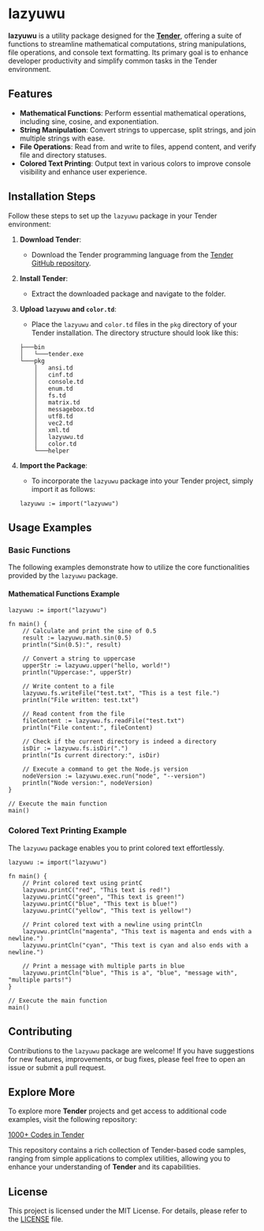 # lazyuwu

**lazyuwu** is a utility package designed for the [**Tender**](https://github.com/2dprototype/tender), offering a suite of functions to streamline mathematical computations, string manipulations, file operations, and console text formatting. Its primary goal is to enhance developer productivity and simplify common tasks in the Tender environment.

## Features

- **Mathematical Functions**: Perform essential mathematical operations, including sine, cosine, and exponentiation.
- **String Manipulation**: Convert strings to uppercase, split strings, and join multiple strings with ease.
- **File Operations**: Read from and write to files, append content, and verify file and directory statuses.
- **Colored Text Printing**: Output text in various colors to improve console visibility and enhance user experience.

## Installation Steps

Follow these steps to set up the `lazyuwu` package in your Tender environment:

1. **Download Tender**: 
   - Download the Tender programming language from the [Tender GitHub repository](https://github.com/2dprototype/tender).

2. **Install Tender**: 
   - Extract the downloaded package and navigate to the folder.

3. **Upload `lazyuwu` and `color.td`**: 
   - Place the `lazyuwu` and `color.td` files in the `pkg` directory of your Tender installation. The directory structure should look like this:

   ```
   ├───bin
   │   └───tender.exe
   └───pkg
       │   ansi.td
       │   cinf.td
       │   console.td
       │   enum.td
       │   fs.td
       │   matrix.td
       │   messagebox.td
       │   utf8.td
       │   vec2.td
       │   xml.td
       │   lazyuwu.td
       │   color.td
       └───helper

   ```

4. **Import the Package**: 
   - To incorporate the `lazyuwu` package into your Tender project, simply import it as follows:

   ```tender
   lazyuwu := import("lazyuwu")
   ```

## Usage Examples

### Basic Functions

The following examples demonstrate how to utilize the core functionalities provided by the `lazyuwu` package.

#### Mathematical Functions Example

```tender
lazyuwu := import("lazyuwu")

fn main() {
    // Calculate and print the sine of 0.5
    result := lazyuwu.math.sin(0.5)
    println("Sin(0.5):", result)

    // Convert a string to uppercase
    upperStr := lazyuwu.upper("hello, world!")
    println("Uppercase:", upperStr)

    // Write content to a file
    lazyuwu.fs.writeFile("test.txt", "This is a test file.")
    println("File written: test.txt")

    // Read content from the file
    fileContent := lazyuwu.fs.readFile("test.txt")
    println("File content:", fileContent)

    // Check if the current directory is indeed a directory
    isDir := lazyuwu.fs.isDir(".")
    println("Is current directory:", isDir)

    // Execute a command to get the Node.js version
    nodeVersion := lazyuwu.exec.run("node", "--version")
    println("Node version:", nodeVersion)
}

// Execute the main function
main()
```

### Colored Text Printing Example

The `lazyuwu` package enables you to print colored text effortlessly.

```tender
lazyuwu := import("lazyuwu")

fn main() {
    // Print colored text using printC
    lazyuwu.printC("red", "This text is red!")
    lazyuwu.printC("green", "This text is green!")
    lazyuwu.printC("blue", "This text is blue!")
    lazyuwu.printC("yellow", "This text is yellow!")

    // Print colored text with a newline using printCln
    lazyuwu.printCln("magenta", "This text is magenta and ends with a newline.")
    lazyuwu.printCln("cyan", "This text is cyan and also ends with a newline.")

    // Print a message with multiple parts in blue
    lazyuwu.printCln("blue", "This is a", "blue", "message with", "multiple parts!")
}

// Execute the main function
main()
```

## Contributing

Contributions to the `lazyuwu` package are welcome! If you have suggestions for new features, improvements, or bug fixes, please feel free to open an issue or submit a pull request.

## **Explore More**

To explore more **Tender** projects and get access to additional code examples, visit the following repository:

[1000+ Codes in Tender](https://github.com/IHEfty/1000-Codes-in-Tender/)

This repository contains a rich collection of Tender-based code samples, ranging from simple applications to complex utilities, allowing you to enhance your understanding of **Tender** and its capabilities.

## License

This project is licensed under the MIT License. For details, please refer to the [LICENSE](LICENSE) file.

